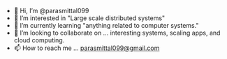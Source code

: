 - 👋 Hi, I’m @parasmittal099
- 👀 I’m interested in "Large scale distributed systems"
- 🌱 I’m currently learning "anything related to computer systems."
- 💞️ I’m looking to collaborate on ... interesting systems, scaling apps, and cloud computing. 
- 📫 How to reach me ... <parasmittal099@gmail.com>

<!---
parasmittal099/parasmittal099 is a ✨ special ✨ repository because its `README.md` (this file) appears on your GitHub profile.
You can click the Preview link to take a look at your changes.
--->
